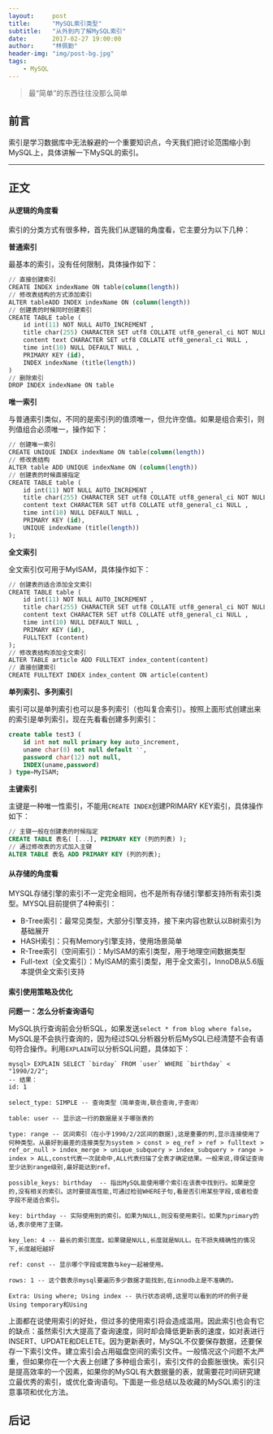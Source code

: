 ```yaml
---
layout:     post
title:      "MySQL索引类型"
subtitle:   "从外到内了解MySQL索引"
date:       2017-02-27 19:00:00
author:     "林佩勤"
header-img: "img/post-bg.jpg"
tags:
    - MySQL
---
```


> 最“简单”的东西往往没那么简单


## 前言

索引是学习数据库中无法躲避的一个重要知识点，今天我们把讨论范围缩小到MySQL上，具体讲解一下MySQL的索引。

---

## 正文

#### 从逻辑的角度看

索引的分类方式有很多种，首先我们从逻辑的角度看，它主要分为以下几种：

**普通索引**

最基本的索引，没有任何限制，具体操作如下：

```sql
// 直接创建索引
CREATE INDEX indexName ON table(column(length))
// 修改表结构的方式添加索引
ALTER tableADD INDEX indexName ON (column(length))
// 创建表的时候同时创建索引
CREATE TABLE table (
	id int(11) NOT NULL AUTO_INCREMENT ,
	title char(255) CHARACTER SET utf8 COLLATE utf8_general_ci NOT NULL ,
	content text CHARACTER SET utf8 COLLATE utf8_general_ci NULL ,
	time int(10) NULL DEFAULT NULL ,
	PRIMARY KEY (id),
	INDEX indexName (title(length))
)
// 删除索引
DROP INDEX indexName ON table
```

**唯一索引**

与普通索引类似，不同的是索引列的值须唯一，但允许空值。如果是组合索引，则列值组合必须唯一，操作如下：

```sql
// 创建唯一索引
CREATE UNIQUE INDEX indexName ON table(column(length))
// 修改表结构
ALTER table ADD UNIQUE indexName ON (column(length))
// 创建表的时候直接指定
CREATE TABLE table (
	id int(11) NOT NULL AUTO_INCREMENT ,
	title char(255) CHARACTER SET utf8 COLLATE utf8_general_ci NOT NULL ,
	content text CHARACTER SET utf8 COLLATE utf8_general_ci NULL ,
	time int(10) NULL DEFAULT NULL ,
	PRIMARY KEY (id),
	UNIQUE indexName (title(length))
);
```

**全文索引**

全文索引仅可用于MyISAM，具体操作如下：

```sql
// 创建表的适合添加全文索引
CREATE TABLE table (
	id int(11) NOT NULL AUTO_INCREMENT ,
	title char(255) CHARACTER SET utf8 COLLATE utf8_general_ci NOT NULL ,
	content text CHARACTER SET utf8 COLLATE utf8_general_ci NULL ,
	time int(10) NULL DEFAULT NULL ,
	PRIMARY KEY (id),
	FULLTEXT (content)
);
// 修改表结构添加全文索引
ALTER TABLE article ADD FULLTEXT index_content(content)
// 直接创建索引
CREATE FULLTEXT INDEX index_content ON article(content)
```

**单列索引、多列索引**

索引可以是单列索引也可以是多列索引（也叫复合索引）。按照上面形式创建出来的索引是单列索引，现在先看看创建多列索引： 

```sql
create table test3 ( 
	id int not null primary key auto_increment, 
	uname char(8) not null default '', 
	password char(12) not null, 
	INDEX(uname,password) 
) type=MyISAM; 
```

**主键索引**

主键是一种唯一性索引，不能用`CREATE INDEX`创建PRIMARY KEY索引，具体操作如下：

```sql
// 主键一般在创建表的时候指定
CREATE TABLE 表名( [...], PRIMARY KEY (列的列表) );
// 通过修改表的方式加入主键
ALTER TABLE 表名 ADD PRIMARY KEY (列的列表);
```

#### 从存储的角度看

MYSQL存储引擎的索引不一定完全相同，也不是所有存储引擎都支持所有索引类型。MYSQL目前提供了4种索引：

- B-Tree索引：最常见类型，大部分引擎支持，接下来内容也默认以B树索引为基础展开
- HASH索引：只有Memory引擎支持，使用场景简单
- R-Tree索引（空间索引）：MyISAM的索引类型，用于地理空间数据类型
- Full-text（全文索引）：MyISAM的索引类型，用于全文索引，InnoDB从5.6版本提供全文索引支持

#### 索引使用策略及优化

**问题一：怎么分析查询语句**

MySQL执行查询前会分析SQL，如果发送`select * from blog where false`，MySQL是不会执行查询的，因为经过SQL分析器分析后MySQL已经清楚不会有语句符合操作。利用`EXPLAIN`可以分析SQL问题，具体如下：

```
mysql> EXPLAIN SELECT `birday` FROM `user` WHERE `birthday` < "1990/2/2";
-- 结果：
id: 1

select_type: SIMPLE -- 查询类型（简单查询,联合查询,子查询）

table: user -- 显示这一行的数据是关于哪张表的

type: range -- 区间索引（在小于1990/2/2区间的数据),这是重要的列,显示连接使用了何种类型。从最好到最差的连接类型为system > const > eq_ref > ref > fulltext > ref_or_null > index_merge > unique_subquery > index_subquery > range > index > ALL,const代表一次就命中,ALL代表扫描了全表才确定结果。一般来说,得保证查询至少达到range级别,最好能达到ref。

possible_keys: birthday  -- 指出MySQL能使用哪个索引在该表中找到行。如果是空的,没有相关的索引。这时要提高性能,可通过检验WHERE子句,看是否引用某些字段,或者检查字段不是适合索引。 

key: birthday -- 实际使用到的索引。如果为NULL,则没有使用索引。如果为primary的话,表示使用了主键。

key_len: 4 -- 最长的索引宽度。如果键是NULL,长度就是NULL。在不损失精确性的情况下,长度越短越好

ref: const -- 显示哪个字段或常数与key一起被使用。 

rows: 1 -- 这个数表示mysql要遍历多少数据才能找到,在innodb上是不准确的。

Extra: Using where; Using index -- 执行状态说明,这里可以看到的坏的例子是Using temporary和Using 
```

上面都在说使用索引的好处，但过多的使用索引将会造成滥用。因此索引也会有它的缺点：虽然索引大大提高了查询速度，同时却会降低更新表的速度，如对表进行INSERT、UPDATE和DELETE。因为更新表时，MySQL不仅要保存数据，还要保存一下索引文件。建立索引会占用磁盘空间的索引文件。一般情况这个问题不太严重，但如果你在一个大表上创建了多种组合索引，索引文件的会膨胀很快。索引只是提高效率的一个因素，如果你的MySQL有大数据量的表，就需要花时间研究建立最优秀的索引，或优化查询语句。下面是一些总结以及收藏的MySQL索引的注意事项和优化方法。

## 后记


